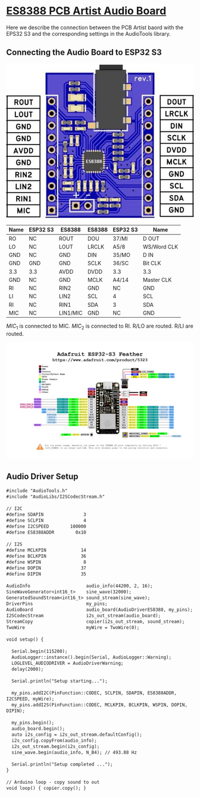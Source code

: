 # [ES8388 PCB Artist Audio Board](https://pcbartists.com/es8388/)

Here we describe the connection between the PCB Artist baord with the EPS32 S3 and the corresponding settings in the AudioTools library.

## Connecting the Audio Board to ESP32 S3

![ES8388](./assetts/esp32-es8388-audio-codec-module-interface-connection.jpg)

| Name | ESP32 S3 | ES8388   | ES8388 | ESP32 S3 | Name  |
|---   |---       |---       |---     |---       |---    |  
| RO   | NC       | ROUT     | DOU    | 37/MI    | D OUT |
| LO   | NC       | LOUT     | LRCLK  | A5/8     | WS/Word CLK |
| GND  | NC       | GND      | DIN    | 35/MO    | D IN  |
| GND  | GND      | GND      | SCLK   | 36/SC    | Bit CLK |
| 3.3  | 3.3      | AVDD     | DVDD   | 3.3      | 3.3   |
| GND  | NC       | GND      | MCLK   | A4/14    | Master CLK  |
| RI   | NC       | RIN2     | GND    | NC       | GND   |
| LI   | NC       | LIN2     | SCL    | 4        | SCL   |
| RI   | NC       | RIN1     | SDA    | 3        | SDA   |
| MIC  | NC       | LIN1/MIC | GND    | NC       | GND   |

$MIC_1$ is connected to MIC.
$MIC_2$ is connected to RI.
R/LO are routed.
R/LI are routed.

![Adafruit Feather ESP32 S3](./assetts/adafruit_products_Adafruit_Feather_ESP32-S3_Pinout.png)

## Audio Driver Setup

```
#include "AudioTools.h"
#include "AudioLibs/I2SCodecStream.h"

// I2C
#define SDAPIN               3
#define SCLPIN               4
#define I2CSPEED        100000
#define ES8388ADDR        0x10

// I2S
#define MCLKPIN             14
#define BCLKPIN             36
#define WSPIN                8
#define DOPIN               37
#define DIPIN               35

AudioInfo                     audio_info(44200, 2, 16);
SineWaveGenerator<int16_t>    sine_wave(32000);
GeneratedSoundStream<int16_t> sound_stream(sine_wave);
DriverPins                    my_pins;
AudioBoard                    audio_board(AudioDriverES8388, my_pins);
I2SCodecStream                i2s_out_stream(audio_board);
StreamCopy                    copier(i2s_out_stream, sound_stream);
TwoWire                       myWire = TwoWire(0);

void setup() {

  Serial.begin(115200);
  AudioLogger::instance().begin(Serial, AudioLogger::Warning);
  LOGLEVEL_AUDIODRIVER = AudioDriverWarning;
  delay(2000);

  Serial.println("Setup starting...");

  my_pins.addI2C(PinFunction::CODEC, SCLPIN, SDAPIN, ES8388ADDR, I2CSPEED, myWire);
  my_pins.addI2S(PinFunction::CODEC, MCLKPIN, BCLKPIN, WSPIN, DOPIN, DIPIN);

  my_pins.begin();
  audio_board.begin();
  auto i2s_config = i2s_out_stream.defaultConfig();
  i2s_config.copyFrom(audio_info);  
  i2s_out_stream.begin(i2s_config);
  sine_wave.begin(audio_info, N_B4); // 493.88 Hz

  Serial.println("Setup completed ...");
}

// Arduino loop - copy sound to out
void loop() { copier.copy(); }
```

